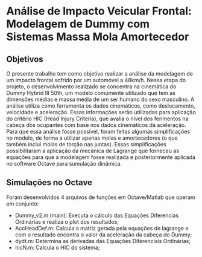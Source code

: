 # Análise de Impacto Veicular Frontal: Modelagem de Dummy com Sistemas Massa Mola Amortecedor

## Objetivos

O presente trabalho tem como objetivo realizar a análise da modelagem de um
impacto frontal sofrido por um automóvel a 48km/h. Nessa etapa do projeto, o
desenvolvimento realizado se concentra na cinemática do Dummy Hybrid III 50th, um
modelo comumente utilizado que tem as dimensões médias e massa média de um ser
humano do sexo masculino.
A análise utiliza como ferramenta os dados cinemáticos, como deslocamento,
velocidade e aceleração. Essas informações serão utilizadas para aplicação do critério HIC
(Head Injury Criteria), que avalia o nível dos ferimentos na cabeça dos ocupantes com base
nos dados cinemáticos da aceleração.
Para que essa análise fosse possível, foram feitas algumas simplificações no
modelo, de forma a utilizar apenas molas e amortecedores (o que também inclui molas de
torção nas juntas). Essas simplificações possibilitaram a aplicação da mecânica de
Lagrange que forneceu as equações para que a modelagem fosse realizada e
posteriormente aplicada no software Octave para sumulação dinâmica.

## Simulações no Octave

Foram desenvolvidos 4 arquivos de funções em Octave/Matlab que operam em conjunto:

* Dummy_v2.m (main): Executa o cálculo das Equações Diferencias Ordinárias e realiza o plot dos resultados;
* AccHeadDef.m: Calcula a matriz gerada pela equações de lagrange e com o resultado encontra o valor da aceleração da cabeça do Dummy;
* dydt.m: Determina as derivadas das Equações Diferenciais Ordinárias;
* hicN.m: Calcula o HIC do sistema;
